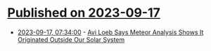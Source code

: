 # [Published on 2023-09-17](index.md)

* [2023-09-17, 07:34:00](https://science.slashdot.org/story/23/09/17/0251241/avi-loeb-says-meteor-analysis-shows-it-originated-outside-our-solar-system?utm_source=rss1.0mainlinkanon&utm_medium=feed) - [Avi Loeb Says Meteor Analysis Shows It Originated Outside Our Solar System](https://science.slashdot.org/story/23/09/17/0251241/avi-loeb-says-meteor-analysis-shows-it-originated-outside-our-solar-system?utm_source=rss1.0mainlinkanon&utm_medium=feed)
